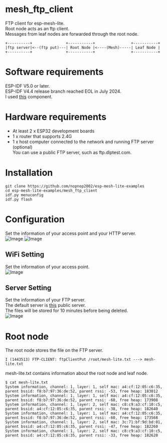 # mesh_ftp_client
FTP client for esp-mesh-lite.   
Root node acts as an ftp client.   
Messages from leaf nodes are forwarded through the root node.   
```
+----------+               +-----------+                +-----------+
|ftp server|<--(ftp put)---| Root Node |<----(Mesh)-----| Leaf Node |
+----------+               +-----------+                +-----------+
```

# Software requirements
ESP-IDF V5.0 or later.   
ESP-IDF V4.4 release branch reached EOL in July 2024.   
I used [this](https://github.com/nopnop2002/esp-idf-ftpClient) component.   

# Hardware requirements
- At least 2 x ESP32 development boards
- 1 x router that supports 2.4G
- 1 x host computer connected to the network and running FTP server (optional)   
	You can use a public FTP server, such as ftp.dlptest.com.   

# Installation
```
git clone https://github.com/nopnop2002/esp-mesh-lite-examples
cd esp-mesh-lite-examples/mesh_ftp_client
idf.py menuconfig
idf.py flash
```

# Configuration   
Set the information of your access point and your HTTP server.   
![Image](https://github.com/user-attachments/assets/28ee4b1b-541a-4bc0-9d20-4c70e0e60452)
![Image](https://github.com/user-attachments/assets/218ee65f-d94c-403d-b576-dc82eb8db4e7)

## WiFi Setting
Set the information of your access point.   
![Image](https://github.com/user-attachments/assets/3c873f51-cb79-4ae2-b980-1d49ea2f9245)

## Server Setting
Set the information of your FTP server.   
The default server is [this](https://dlptest.com/ftp-test/) public server.   
The files will be stored for 10 minutes before being deleted.   
![Image](https://github.com/user-attachments/assets/54e845bf-9c3e-4db6-8fa6-7e17cdcaac79)

# Root node
The root node stores the file on the FTP server.
```
I (1443513) FTP-CLIENT: ftpClientPut /root/mesh-lite.txt ---> mesh-lite.txt
```


mesh-lite.txt contains information about the root node and leaf node.   
```
$ cat mesh-lite.txt
System information, channel: 1, layer: 1, self mac: a4:cf:12:05:c6:35, parent bssid: f8:b7:97:36:de:52, parent rssi: -53, free heap: 183012
System information, channel: 1, layer: 1, self mac: a4:cf:12:05:c6:35, parent bssid: f8:b7:97:36:de:52, parent rssi: -60, free heap: 173908
System information, channel: 1, layer: 2, self mac: c8:c9:a3:cf:10:c5, parent bssid: a4:cf:12:05:c6:35, parent rssi: -38, free heap: 182640
System information, channel: 1, layer: 1, self mac: a4:cf:12:05:c6:35, parent bssid: f8:b7:97:36:de:52, parent rssi: -60, free heap: 173568
System information, channel: 1, layer: 2, self mac: 3c:71:bf:9d:bd:01, parent bssid: a4:cf:12:05:c6:35, parent rssi: -47, free heap: 182260
System information, channel: 1, layer: 2, self mac: c8:c9:a3:cf:10:c5, parent bssid: a4:cf:12:05:c6:35, parent rssi: -33, free heap: 182620
```
